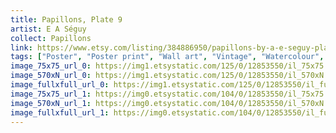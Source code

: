 ```yaml
---
title: Papillons, Plate 9 
artist: E A Séguy
collect: Papillons
link: https://www.etsy.com/listing/384886950/papillons-by-a-e-seguy-plate-9-nature?utm_source=thedoveandtheseagull&utm_medium=api&utm_campaign=api
tags: ["Poster", "Poster print", "Wall art", "Vintage", "Watercolour", "Nature", "Botanical art", "Wildlife", "Nature print", "Butterfly print", "Butterfly art", "Butterfly poster", "High quality print"]
image_75x75_url_0: https://img1.etsystatic.com/125/0/12853550/il_75x75.1031604929_ih5w.jpg
image_570xN_url_0: https://img1.etsystatic.com/125/0/12853550/il_570xN.1031604929_ih5w.jpg
image_fullxfull_url_0: https://img1.etsystatic.com/125/0/12853550/il_fullxfull.1031604929_ih5w.jpg
image_75x75_url_1: https://img0.etsystatic.com/104/0/12853550/il_75x75.985072886_o0ys.jpg
image_570xN_url_1: https://img0.etsystatic.com/104/0/12853550/il_570xN.985072886_o0ys.jpg
image_fullxfull_url_1: https://img0.etsystatic.com/104/0/12853550/il_fullxfull.985072886_o0ys.jpg
---
```

